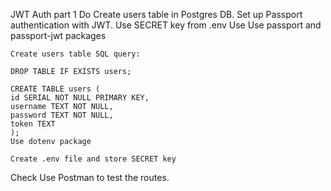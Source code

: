 JWT Auth part 1
Do
    Create users table in Postgres DB.
    Set up Passport authentication with JWT.
    Use SECRET key from .env
Use
    Use passport and passport-jwt packages

    Create users table SQL query:

    DROP TABLE IF EXISTS users;

    CREATE TABLE users (
    id SERIAL NOT NULL PRIMARY KEY,
    username TEXT NOT NULL,
    password TEXT NOT NULL,
    token TEXT
    );
    Use dotenv package

    Create .env file and store SECRET key

Check
Use Postman to test the routes.